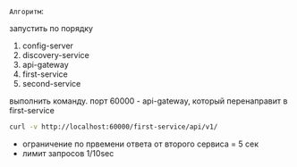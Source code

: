 `Алгоритм`:  

запустить по порядку
1. config-server
2. discovery-service
3. api-gateway
4. first-service
5. second-service

выполнить команду. порт 60000 - api-gateway, который перенаправит в first-service
```bash
curl -v http://localhost:60000/first-service/api/v1/
```
  * ограничение по првемени ответа от второго сервиса = 5 сек
  * лимит запросов 1/10sec